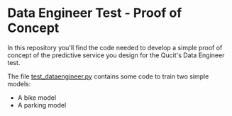 # Data Engineer Test - Proof of Concept
In this repository you'll find the code needed to develop a simple proof of concept of the predictive service you design for the Qucit's Data Engineer test.

The file [test_dataengineer.py](https://github.com/gabrielebarbieri/test-data-engineer/blob/master/test_dataengineer.py) contains some code to train two simple models:
- A bike model 
- A parking model

